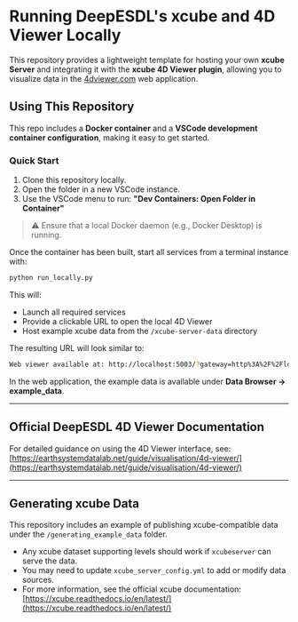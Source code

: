 # Running DeepESDL's xcube and 4D Viewer Locally

This repository provides a lightweight template for hosting your own **xcube Server** and integrating it with the **xcube 4D Viewer plugin**, allowing you to visualize data in the [4dviewer.com](https://4dviewer.com) web application.

## Using This Repository

This repo includes a **Docker container** and a **VSCode development container configuration**, making it easy to get started.

### Quick Start

1. Clone this repository locally.
2. Open the folder in a new VSCode instance.
3. Use the VSCode menu to run:
   **"Dev Containers: Open Folder in Container"**

> ⚠️ Ensure that a local Docker daemon (e.g., Docker Desktop) is running.

Once the container has been built, start all services from a terminal instance with:

```bash
python run_locally.py
```

This will:

* Launch all required services
* Provide a clickable URL to open the local 4D Viewer
* Host example xcube data from the `/xcube-server-data` directory

The resulting URL will look similar to:

``` sh
Web viewer available at: http://localhost:5003/?gateway=http%3A%2F%2Flocalhost%3A5001%2Fapi-v1
```

In the web application, the example data is available under **Data Browser → example_data**.

---

## Official DeepESDL 4D Viewer Documentation

For detailed guidance on using the 4D Viewer interface, see:
[https://earthsystemdatalab.net/guide/visualisation/4d-viewer/](https://earthsystemdatalab.net/guide/visualisation/4d-viewer/)

---

## Generating xcube Data

This repository includes an example of publishing xcube-compatible data under the `/generating_example_data` folder.

* Any xcube dataset supporting levels should work if `xcubeserver` can serve the data.
* You may need to update `xcube_server_config.yml` to add or modify data sources.
* For more information, see the official xcube documentation: [https://xcube.readthedocs.io/en/latest/](https://xcube.readthedocs.io/en/latest/)

